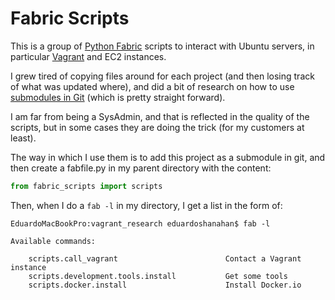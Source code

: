 # Fabric Scripts

This is a group of [Python Fabric](http://www.fabfile.org/) scripts to interact with Ubuntu servers, in particular [Vagrant](https://www.vagrantup.com/) and EC2 instances.

I grew tired of copying files around for each project (and then losing track of what was updated where), and did a bit of research on how to use [submodules in Git](http://git-scm.com/book/en/v2/Git-Tools-Submodules) (which is pretty straight forward).

I am far from being a SysAdmin, and that is reflected in the quality of the scripts, but in some cases they are doing the trick (for my customers at least).

The way in which I use them is to add this project as a submodule in git, and then create a fabfile.py in my parent directory with the content: 

```python
from fabric_scripts import scripts
```
Then, when I do a `fab -l` in my directory, I get a list in the form of:

```
EduardoMacBookPro:vagrant_research eduardoshanahan$ fab -l

Available commands:	

	scripts.call_vagrant                        Contact a Vagrant instance
	scripts.development.tools.install           Get some tools
	scripts.docker.install                      Install Docker.io
```
